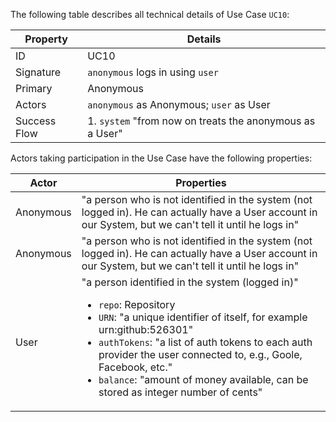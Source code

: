 The following table describes all technical details of Use Case `UC10`:

<table>
      <thead>
         <tr>
            <th>Property</th>
            <th>Details</th>
         </tr>
      </thead>
      <tbody>
         <tr>
            <td>ID</td>
            <td>UC10</td>
         </tr>
         <tr>
            <td>Signature</td>
            <td>
               <code>anonymous</code> logs in using <code>user</code>
            </td>
         </tr>
         <tr>
            <td>Primary</td>
            <td>Anonymous</td>
         </tr>
         <tr>
            <td>Actors</td>
            <td>
               <code>anonymous</code> as Anonymous; <code>user</code> as User</td>
         </tr>
         <tr>
            <td>Success Flow</td>
            <td>1. <code>system</code> "from now on treats the anonymous as a User"</td>
         </tr>
      </tbody>
   </table>

Actors taking participation in the Use Case have the following properties:

<table>
      <thead>
         <tr>
            <th>Actor</th>
            <th>Properties</th>
         </tr>
      </thead>
      <tbody>
         <tr>
            <td>Anonymous</td>
            <td>"a person who is not identified in the system (not logged in). He can actually have a User account in our System, but we can't tell it until he logs in"</td>
         </tr>
         <tr>
            <td>Anonymous</td>
            <td>"a person who is not identified in the system (not logged in). He can actually have a User account in our System, but we can't tell it until he logs in"</td>
         </tr>
         <tr>
            <td>User</td>
            <td>"a person identified in the system (logged in)"<ul>
                  <li>
                     <code>repo</code>: Repository</li>
                  <li>
                     <code>URN</code>:  "a unique identifier of itself, for example urn:github:526301"</li>
                  <li>
                     <code>authTokens</code>:  "a list of auth tokens to each auth provider the user connected to, e.g., Goole, Facebook, etc."</li>
                  <li>
                     <code>balance</code>:  "amount of money available, can be stored as integer number of cents"</li>
               </ul>
            </td>
         </tr>
      </tbody>
   </table>
